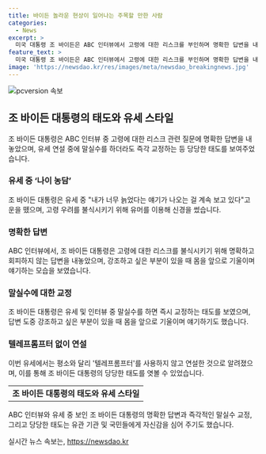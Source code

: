```yaml
---
title: 바이든 놀라운 현상이 일어나는 주목할 만한 사람
categories:
  - News
excerpt: >
  미국 대통령 조 바이든은 ABC 인터뷰에서 고령에 대한 리스크를 부인하며 명확한 답변을 내놓았다. 건강과 인지력 문제에 대한 우려를 강력히 부인하며 대선 후보로 남을 것을 강조했다. 유세 중에는 농담이나 발언에서 말실수를 하지 않으며, 강조하고 싶은 부분을 몸으로 보여주기도 했다. 또한, 텔레프롬프터를 사용하지 않고 진행한 연설은 토론 능력과 관련한 비판에 대한 대응으로 해석됐다.
feature_text: >
  미국 대통령 조 바이든은 ABC 인터뷰에서 고령에 대한 리스크를 부인하며 명확한 답변을 내놓았다. 건강과 인지력 문제에 대한 우려를 강력히 부인하며 대선 후보로 남을 것을 강조했다. 유세 중에는 농담이나 발언에서 말실수를 하지 않으며, 강조하고 싶은 부분을 몸으로 보여주기도 했다. 또한, 텔레프롬프터를 사용하지 않고 진행한 연설은 토론 능력과 관련한 비판에 대한 대응으로 해석됐다.
image: 'https://newsdao.kr/res/images/meta/newsdao_breakingnews.jpg'
---
```


<p><img src="https://newsdao.kr/res/images/meta/newsdao_breakingnews.jpg" alt="pcversion 속보" /></p>

<h2 data-ke-size="size26">조 바이든 대통령의 태도와 유세 스타일</h2>

<p data-ke-size="size16">조 바이든 대통령은 ABC 인터뷰 중 고령에 대한 리스크 관련 질문에 명확한 답변을 내놓았으며, 유세 연설 중에 말실수를 하더라도 즉각 교정하는 등 당당한 태도를 보여주었습니다.</p>

<h3>유세 중 ‘나이 농담’</h3>

<p data-ke-size="size16">조 바이든 대통령은 유세 중 "내가 너무 늙었다는 얘기가 나오는 걸 계속 보고 있다"고 운을 뗐으며, 고령 우려를 불식시키기 위해 유머를 이용해 신경을 썼습니다.</p>

<h3>명확한 답변</h3>

<p data-ke-size="size16">ABC 인터뷰에서, 조 바이든 대통령은 고령에 대한 리스크를 불식시키기 위해 명확하고 회피하지 않는 답변을 내놓았으며, 강조하고 싶은 부분이 있을 때 몸을 앞으로 기울이며 얘기하는 모습을 보였습니다.</p>

<h3>말실수에 대한 교정</h3>

<p data-ke-size="size16">조 바이든 대통령은 유세 및 인터뷰 중 말실수를 하면 즉시 교정하는 태도를 보였으며, 답변 도중 강조하고 싶은 부분이 있을 때 몸을 앞으로 기울이며 얘기하기도 했습니다.</p>

<h3>텔레프롬프터 없이 연설</h3>

<p data-ke-size="size16">이번 유세에서는 평소와 달리 '텔레프롬프터'를 사용하지 않고 연설한 것으로 알려졌으며, 이를 통해 조 바이든 대통령의 당당한 태도를 엿볼 수 있었습니다.</p>

<table>
    <tr>
        <td style="text-align: center; height: 17px;"><b>조 바이든 대통령의 태도와 유세 스타일</b></td>
    </tr>
</table>

<p data-ke-size="size16">ABC 인터뷰와 유세 중 보인 조 바이든 대통령의 명확한 답변과 즉각적인 말실수 교정, 그리고 당당한 태도는 유관 기관 및 국민들에게 자신감을 심어 주기도 했습니다.</p>
실시간 뉴스 속보는, <a href="https://newsdao.kr" rel="dofollow">https://newsdao.kr</a>


